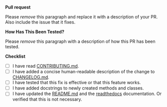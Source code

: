 **Pull request**

Please *remove* this paragraph and replace it with a description of your PR. Also include the issue that it fixes. 

**How Has This Been Tested?**

Please *remove* this paragraph with a description of how this PR has been tested.

**Checklist**

- [ ] I have read [CONTRIBUTING.md](https://github.com/pdfminer/pdfminer.six/blob/master/CONTRIBUTING.md). 
- [ ] I have added a concise human-readable description of the change to [CHANGELOG.md](https://github.com/pdfminer/pdfminer.six/blob/master/CHANGELOG.md).
- [ ] I have tested that this fix is effective or that this feature works.
- [ ] I have added docstrings to newly created methods and classes.
- [ ] I have updated the [README.md](https://github.com/pdfminer/pdfminer.six/blob/master/README.md) and the [readthedocs](https://github.com/pdfminer/pdfminer.six/tree/master/docs/source) documentation. Or verified that this is not necessary.
